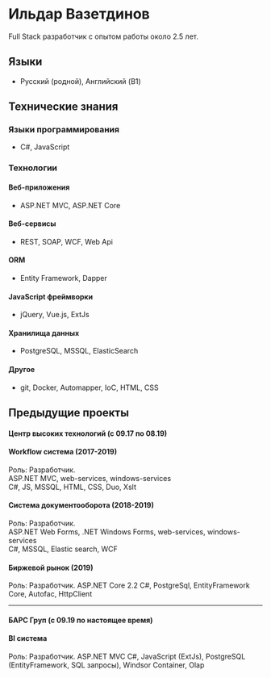 # Ильдар Вазетдинов

Full Stack разработчик с опытом работы около 2.5 лет.

## Языки

* Русский (родной), Английский (B1)

## Технические знания

### Языки программирования

* C#, JavaScript

### Технологии

#### Веб-приложения

* ASP.NET MVC, ASP.NET Core

#### Веб-сервисы
* REST, SOAP, WCF, Web Api

#### ORM
* Entity Framework, Dapper

#### JavaScript фреймворки
* jQuery, Vue.js, ExtJs

#### Хранилища данных
* PostgreSQL, MSSQL, ElasticSearch

#### Другое
* git, Docker, Automapper, IoC, HTML, CSS

## Предыдущие проекты

#### Центр высоких технологий (с 09.17 по 08.19)
#### Workflow система (2017-2019)
Роль: Разработчик.  
ASP.NET MVC, web-services, windows-services  
C#, JS, MSSQL, HTML, CSS, Duo, Xslt  

#### Система документооборота (2018-2019)
Роль: Разработчик.  
ASP.NET Web Forms, .NET Windows Forms, web-services, windows-services  
C#, MSSQL, Elastic search, WCF

#### Биржевой рынок (2019) 
Роль: Разработчик. 
ASP.NET Core 2.2 
C#, PostgreSql, EntityFramework Core, Autofac, HttpClient 

---

#### БАРС Груп (с 09.19 по настоящее время)
#### BI система 
Роль: Разработчик.
ASP.NET MVC
C#, JavaScript (ExtJs), PostgreSQL (EntityFramework, SQL запросы), Windsor Container, Olap